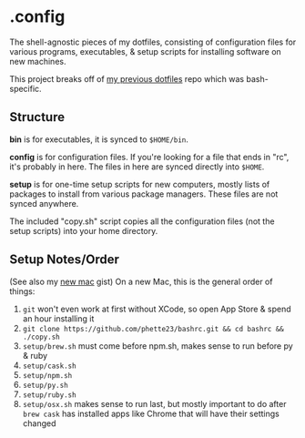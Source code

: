 # .config

The shell-agnostic pieces of my dotfiles, consisting of configuration files for various programs, executables, & setup scripts for installing software on new machines.

This project breaks off of [my previous dotfiles](https://github.com/phette23/my-dotfiles/) repo which was bash-specific.

## Structure

**bin** is for executables, it is synced to `$HOME/bin`.

**config** is for configuration files. If you're looking for a file that ends in "rc", it's probably in here. The files in here are synced directly into `$HOME`.

**setup** is for one-time setup scripts for new computers, mostly lists of packages to install from various package managers. These files are not synced anywhere.

The included "copy.sh" script copies all the configuration files (not the setup scripts) into your home directory.

## Setup Notes/Order

(See also my [new mac](https://gist.github.com/phette23/735f2816b261cb7592be4bd36e24d987) gist) On a new Mac, this is the general order of things:

1. `git` won't even work at first without XCode, so open App Store & spend an hour installing it
1. `git clone https://github.com/phette23/bashrc.git && cd bashrc && ./copy.sh`
1. `setup/brew.sh` must come before npm.sh, makes sense to run before py & ruby
1. `setup/cask.sh`
1. `setup/npm.sh`
1. `setup/py.sh`
1. `setup/ruby.sh`
1. `setup/osx.sh` makes sense to run last, but mostly important to do after `brew cask` has installed apps like Chrome that will have their settings changed
